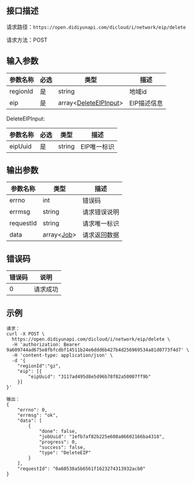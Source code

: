 ## 接口描述
请求路径：`https://open.didiyunapi.com/dicloud/i/network/eip/delete`

请求方法：POST
## 输入参数
|参数名称 | 必选 | 类型 | 描述|
|--------|-----|-----|-----|
| regionId | 是 | string | 地域id |
|eip     | 是 | array<[DeleteEIPInput](#DeleteEIPInput)>   |EIP描述信息  |

<span id="DeleteEIPInput"></span>
DeleteEIPInput:

|参数名称 | 必选 | 类型 | 描述|
|--------|-----|-----|-----|
|eipUuid  | 是 |string   |EIP唯一标识 |

## 输出参数
|参数名称  | 类型 | 描述|
|--------|-----|-----|
|errno | int  |错误码 |
|errmsg|string|请求错误说明	|
|requestId |string|请求唯一标识 |
|data | array<[Job](/static/docs-content/products/通用响应结构.md#Job)>	 | 请求返回数据| 

## 错误码
|错误码 | 说明    |
|------|--------|
| 0    | 请求成功  |

## 示例

```
请求：
curl -X POST \
  https://open.didiyunapi.com/dicloud/i/network/eip/delete \
  -H 'authorization: Bearer 9a609744ad675e8fbfcdbf14511b24e6ddd6b427b4d256969534a81d0773f4d7' \
  -H 'content-type: application/json' \
  -d '{
	"regionId":"gz",
	"eip": [{
		"eipUuid": "3117ad495d8e5d96b78f82a50007ff9b"
	}]
}'

输出：
{
	"errno": 0,
	"errmsg": "ok",
	"data": [
		{
			"done": false,
			"jobUuid": "1efb7af82b225e608a86602166ba4318",
			"progress": 0,
			"success": false,
			"type": "DeleteEIP"
		}
	],
	"requestId": "0a60538a5b6561f1623274313932acb0"
}
```